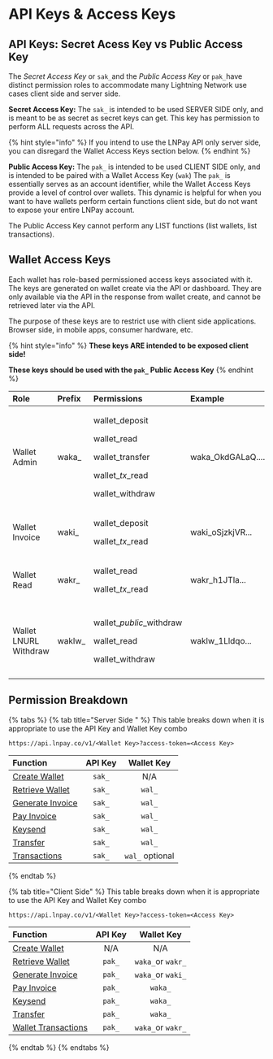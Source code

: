 # API Keys & Access Keys

## API Keys: Secret Acess Key vs Public Access Key

The _Secret Access Key_ or `sak_`and the _Public Access Key_ or `pak_`have distinct permission roles to accommodate many Lightning Network use cases client side and server side. 

**Secret Access Key:** The `sak_` is intended to be used SERVER SIDE only, and is meant to be as secret as secret keys can get. This key has permission to perform ALL requests across the API. 

{% hint style="info" %}
If you intend to use the LNPay API only server side, you can disregard the Wallet Access Keys section below.
{% endhint %}

**Public Access Key:** The `pak_` is intended to be used CLIENT SIDE only, and is intended to be paired with a Wallet Access Key \(`wak`\) The `pak_` is essentially serves as an account identifier, while the Wallet Access Keys provide a level of control over wallets. This dynamic is helpful for when you want to have wallets perform certain functions client side, but do not want to expose your entire LNPay account.

The Public Access Key cannot perform any LIST functions \(list wallets, list transactions\).

## Wallet Access Keys

Each wallet has role-based permissioned access keys associated with it. The keys are generated on wallet create via the API or dashboard. They are only available via the API in the response from wallet create‌, and cannot be retrieved later via the API.

The purpose of these keys are to restrict use with client side applications. Browser side, in mobile apps, consumer hardware, etc. 

{% hint style="info" %}
**These keys ARE intended to be exposed client side!** 

**These keys should be used with the `pak_` Public Access Key**
{% endhint %}

<table>
  <thead>
    <tr>
      <th style="text-align:left">Role</th>
      <th style="text-align:left">Prefix</th>
      <th style="text-align:left">Permissions</th>
      <th style="text-align:left">Example</th>
      <th style="text-align:left">Notes</th>
    </tr>
  </thead>
  <tbody>
    <tr>
      <td style="text-align:left">Wallet Admin</td>
      <td style="text-align:left">waka_</td>
      <td style="text-align:left">
        <p>wallet_deposit</p>
        <p>wallet_read</p>
        <p>wallet_transfer</p>
        <p>wallet_<em>tx</em>_read</p>
        <p>wallet_withdraw</p>
      </td>
      <td style="text-align:left">waka_OkdGALaQ....</td>
      <td style="text-align:left"></td>
    </tr>
    <tr>
      <td style="text-align:left">Wallet Invoice</td>
      <td style="text-align:left">waki_</td>
      <td style="text-align:left">
        <p>wallet_deposit</p>
        <p>wallet_<em>tx</em>_read</p>
      </td>
      <td style="text-align:left">waki_oSjzkjVR...</td>
      <td style="text-align:left"></td>
    </tr>
    <tr>
      <td style="text-align:left">Wallet Read</td>
      <td style="text-align:left">wakr_</td>
      <td style="text-align:left">
        <p>wallet_read</p>
        <p>wallet_<em>tx</em>_read</p>
      </td>
      <td style="text-align:left">wakr_h1JTla...</td>
      <td style="text-align:left"></td>
    </tr>
    <tr>
      <td style="text-align:left">Wallet LNURL Withdraw</td>
      <td style="text-align:left">waklw_</td>
      <td style="text-align:left">
        <p>wallet_<em>public</em>_withdraw</p>
        <p>wallet_read</p>
        <p>wallet_withdraw</p>
      </td>
      <td style="text-align:left">waklw_1Lldqo...</td>
      <td style="text-align:left">This key is used in public LNURL links</td>
    </tr>
  </tbody>
</table>

## Permission Breakdown

{% tabs %}
{% tab title="Server Side " %}
This table breaks down when it is appropriate to use the API Key and Wallet Key combo

```text
https://api.lnpay.co/v1/<Wallet Key>?access-token=<Access Key>
```

| Function | API Key | Wallet Key |
| :--- | :---: | :---: |
| [Create Wallet](../wallets/create.md) | `sak_` | N/A |
| [Retrieve Wallet](../wallets/retrieve.md) | `sak_` | `wal_` |
| [Generate Invoice](../wallet-transactions/generate-invoice.md) | `sak_` | `wal_` |
| [Pay Invoice](../wallet-transactions/pay-invoice.md) | `sak_` | `wal_` |
| [Keysend](../wallet-transactions/keysend.md) | `sak_` | `wal_` |
| [Transfer](../wallet-transactions/transfers.md) | `sak_` | `wal_` |
| [Transactions](../wallet-transactions/) | `sak_` | `wal_` optional |
{% endtab %}

{% tab title="Client Side" %}
This table breaks down when it is appropriate to use the API Key and Wallet Key combo

```text
https://api.lnpay.co/v1/<Wallet Key>?access-token=<Access Key>
```

| Function | API Key | Wallet Key |
| :--- | :---: | :---: |
| [Create Wallet](../wallets/create.md) | N/A | N/A |
| [Retrieve Wallet](../wallets/retrieve.md) | `pak_` | `waka_`or `wakr_` |
| [Generate Invoice](../wallet-transactions/generate-invoice.md) | `pak_` | `waka_`or `waki_` |
| [Pay Invoice](../wallet-transactions/pay-invoice.md) | `pak_` | `waka_` |
| [Keysend](../wallet-transactions/keysend.md) | `pak_` | `waka_` |
| [Transfer](../wallet-transactions/transfers.md) | `pak_` | `waka_` |
| [Wallet Transactions](../wallet-transactions/) | `pak_` | `waka_`or `wakr_` |
{% endtab %}
{% endtabs %}



